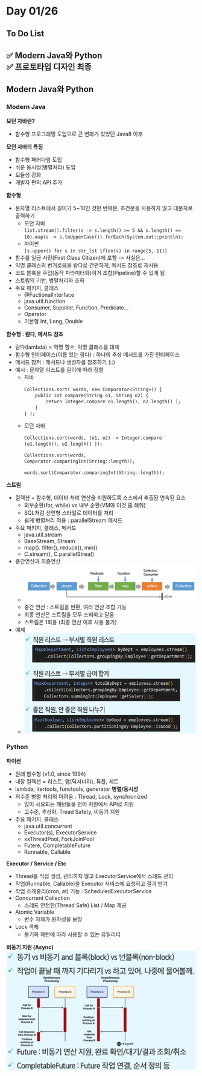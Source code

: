 # Day 01/26

## To Do List
:white_check_mark: Modern Java와 Python<br/>
:white_check_mark: 프로토타입 디자인 최종<br/>
---------

## Modern Java와 Python
### Modern Java
**모던 자바란?**
- 함수형 프로그래밍 도입으로 큰 변화가 있었던 Java8 이후

**모던 자바의 특징**
- 함수형 패러다임 도입
- 쉬운 동시성(병렬처리) 도입
- 모듈성 강화
- 개발자 편의 API 추가

**함수형**
- 문자열 리스트에서 길이가 5~10인 것만 반복문, 조건문을 사용하지 않고 대문자로 출력하기
    - 모던 자바 <br/>
    `list.stream().filter(s -> s.length() >= 5 && s.length() <= 10).map(s -> s.toUpperCase()).forEach(System.out::println);`
    - 파이썬 <br/>
    `[s.upper() for s in str_lst iflen(s) in range(5, 11)]`
- 함수를 일급 시민(First Class Citizen)에 포함 -> 사실은...
- 익명 클래스의 번거로움을 람다로 간편하게, 메서드 참조로 재사용
- 코드 블록을 주입(동작 파라미터화)히거 조합(Pipeline)할 수 있게 됨
- 스트림의 기반, 병렬처리와 조화
- 주요 패키지, 클래스
    - @FuctionalInterface
    - java.util.function
    - Consumer, Supplier, Function, Predicate...
    - Operator
    - 기본형 Int, Long, Double

**함수형 : 람다, 메서드 참조**
- 람다(lambda) = 익명 함수, 익명 클래스를 대체
- 함수형 인터페이스(이름 있는 람다) : 하나의 추상 메서드를 가진 인터페이스
- 메서드 참저 : 메서드나 생성자를 참조하기 (::)
- 예시 : 문자열 리스트를 길이에 따라 정렬
    - 자바
        ```
        Collections.sort( words, new Comporator<String>() {
            public int compare(String o1, String o2) {
                return Integer.compare o1.length(), o2.length() );
            }
        } );
        ```
    - 모던 자바
        ```
        Collections.sort(words, (o1, o2) -> Integer.compare (o1.length(), o2.length() ));
        ```
        ```
        Collections.sort(words, Comparator.comparingInt(String::length));
        ```
        ```
        words.sort(Comparator.comparingInt(String::length));
        ```

**스트림**
- 컬렉션 + 함수형, 데이터 처리 연산을 지원하도록 소스에서 추출된 연속된 요소
    - 외부순환(for, while) vs 내부 순환(VM아 이것 좀 해줘)
    - SQL처럼 선언형 스타일로 데이터를 처리
    - 쉽게 병렬처리 적용 : parallelStream 메서드
- 주요 패키지, 클래스, 메서드
    - java.util.stream
    - BaseStream, Stream
    - map(). filter(), reduce(), min()
    - C.stream(), C.parallelStrea()
- 중간연산과 최종연산
    - ![스트림 연산](./Day%200127/stream.png)
    - 중간 연산 : 스트림을 반환, 여러 연산 조합 가능
    - 최종 연산은 스트림을 모두 소비하고 닫음
    - 스트림은 1회용 (최종 연산 이후 사용 불가)
- 예제
    - ![](./Day%200127/stream2.png)

### Python
**파이썬**
- 원래 함수형 (v1.0, since 1994)
- 내장 컬렉션 = 리스트, 맵(딕셔너리), 튜플, 세트
- lambda, itertools, functools, generator
**병렬/동시성**
- 저수준 병렬 처리의 어려움 : Thread, Lock, synchronized
    - 많이 사요되는 패턴들을 언어 차원에서 API로 지원
    - 고수준, 추상화, Tread Safety, 비동기 지원
- 주요 패키지, 클래스
    - java.util.concurrent
    - Executor(s), ExecutorService
    - xxThreadPool, ForkJoinPool
    - Futere, CompletableFuture
    - Runnable, Callable

**Executor / Service / Etc**
- Thread를 직접 생성, 관리하지 않고 ExecutorService에서 스레드 관리
- 작업(Runnable, Callable)을 Executor 서비스에 요청하고 결과 받기
- 작업 스케줄리(cron, at) 기능 : ScheduledExecutorService
- Concurrent Collection
    - 스레드 안전한(Thread Safe) List / Map 제공
- Atomic Variable
    - 변수 자체가 원자성을 보장
- Lock 객체
    - 동기화 패턴에 따라 사용할 수 있는 유틸리티

**비동기 지원 (Async)**
    ![비동기](./Day%200127/async.png)
